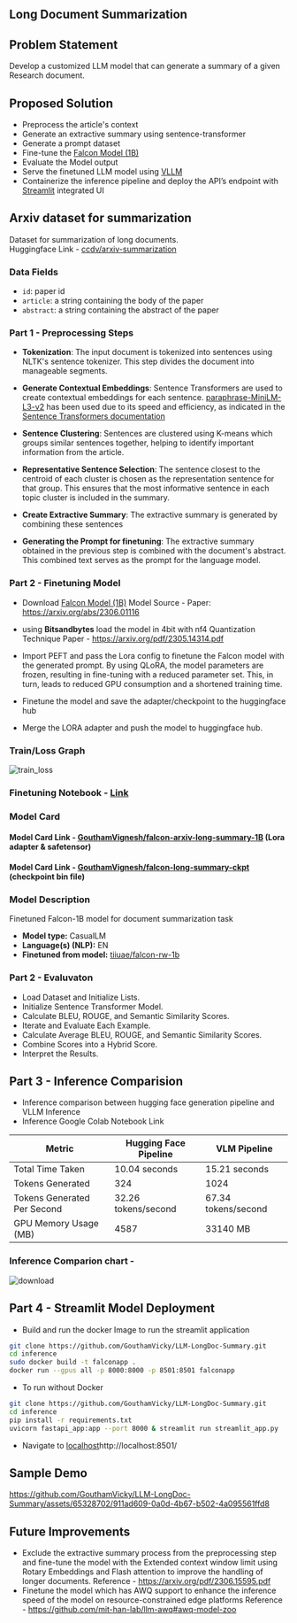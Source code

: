## Long Document Summarization

## Problem Statement

Develop a customized LLM model that can generate a summary of a given Research document.

## Proposed Solution 

- Preprocess the article's context
- Generate an extractive summary using sentence-transformer
- Generate a prompt dataset
- Fine-tune the [Falcon Model (1B)](tiiuae/falcon-rw-1b)
- Evaluate the Model output
- Serve the finetuned LLM model using [VLLM](https://github.com/vllm-project/vllm)
- Containerize the inference pipeline and deploy the API’s endpoint with [Streamlit](https://streamlit.io/) integrated UI

## Arxiv dataset for summarization

Dataset for summarization of long documents.\
Huggingface Link - [ccdv/arxiv-summarization](https://huggingface.co/datasets/ccdv/arxiv-summarization)

### Data Fields

- `id`: paper id
- `article`: a string containing the body of the paper
- `abstract`: a string containing the abstract of the paper

### **Part 1 - Preprocessing Steps**


- **Tokenization**: The input document is tokenized into sentences using NLTK's sentence tokenizer. This step divides the document into manageable segments.

- **Generate Contextual Embeddings**: Sentence Transformers are used to create contextual embeddings for each sentence. [paraphrase-MiniLM-L3-v2](https://huggingface.co/sentence-transformers/paraphrase-MiniLM-L3-v2) has been used due to its speed and efficiency, as indicated in the [Sentence Transformers documentation](https://www.sbert.net/docs/pretrained_models.html)
- **Sentence Clustering**: Sentences are clustered using K-means which groups similar sentences together, helping to identify important information from the article.

- **Representative Sentence Selection**: The sentence closest to the centroid of each cluster is chosen as the representation sentence for that group. This ensures that the most informative sentence in each topic cluster is included in the summary.

- **Create Extractive Summary**: The extractive summary is generated by combining these sentences
- **Generating the Prompt for finetuning**: The extractive summary obtained in the previous step is combined with the document's abstract. This combined text serves as the prompt for the language model.

### **Part 2 - Finetuning Model**
- Download [Falcon Model (1B)](tiiuae/falcon-rw-1b) Model Source - Paper: https://arxiv.org/abs/2306.01116
- using **Bitsandbytes** load the model in 4bit with nf4 Quantization Technique  Paper - https://arxiv.org/pdf/2305.14314.pdf
- Import PEFT and pass the Lora config to finetune the Falcon model with the generated prompt. By using QLoRA, the model parameters are frozen, resulting in fine-tuning with a reduced parameter set. This, in turn, leads to reduced GPU consumption and a shortened training time.

- Finetune the model and save the adapter/checkpoint to the huggingface hub
- Merge the LORA adapter and push the model to huggingface hub.
### **Train/Loss Graph**

![train_loss](https://github.com/GouthamVicky/LLM-LongDoc-Summary/assets/65328702/d96c87d5-f41b-4deb-b5c6-bbf81d902a24)

### Finetuning Notebook - [Link](https://github.com/GouthamVicky/LLM-LongDoc-Summary/blob/main/Training%20Notebook/Quantiphi_Assignment.ipynb)

### Model Card

#### Model Card Link - [GouthamVignesh/falcon-arxiv-long-summary-1B](https://huggingface.co/GouthamVignesh/falcon-arxiv-long-summary-1B) (Lora adapter & safetensor)
####  Model Card Link - [GouthamVignesh/falcon-long-summary-ckpt](https://huggingface.co/GouthamVignesh/falcon-long-summary-ckpt) (checkpoint bin file)

### Model Description
Finetuned Falcon-1B model for document summarization task

- **Model type:** CasualLM
- **Language(s) (NLP):** EN
- **Finetuned from model:** [tiiuae/falcon-rw-1b](https://huggingface.co/tiiuae/falcon-rw-1b)

### **Part 2 - Evaluvaton**
- Load Dataset and Initialize Lists.
- Initialize Sentence Transformer Model.
- Calculate BLEU, ROUGE, and Semantic Similarity Scores.
- Iterate and Evaluate Each Example.
- Calculate Average BLEU, ROUGE, and Semantic Similarity Scores.
- Combine Scores into a Hybrid Score.
- Interpret the Results.

## **Part 3 - Inference Comparision**
- Inference comparison between hugging face generation pipeline and VLLM Inference
- Inference Google Colab Notebook Link
  
| Metric                          | Hugging Face Pipeline | VLM Pipeline     |
|---------------------------------|-----------------------|----------------- |
| Total Time Taken                | 10.04 seconds         | 15.21 seconds    |
| Tokens Generated                | 324                   | 1024             |
| Tokens Generated Per Second     | 32.26 tokens/second   | 67.34 tokens/second|
| GPU Memory Usage (MB)           | 4587                  | 33140 MB         |

### Inference Comparion chart - 
  ![download](https://github.com/GouthamVicky/LLM-LongDoc-Summary/assets/65328702/d3c2a661-7b80-46fb-b2ab-68080d530cd8)

## **Part 4 - Streamlit Model Deployment**
- Build and run the docker Image to run the streamlit application

```bash
git clone https://github.com/GouthamVicky/LLM-LongDoc-Summary.git 
cd inference
sudo docker build -t falconapp .
docker run --gpus all -p 8000:8000 -p 8501:8501 falconapp
```
- To run without Docker

```bash
git clone https://github.com/GouthamVicky/LLM-LongDoc-Summary.git 
cd inference
pip install -r requirements.txt
uvicorn fastapi_app:app --port 8000 & streamlit run streamlit_app.py
```
- Navigate to [localhost](http://localhost:8501/)http://localhost:8501/

## **Sample Demo**



https://github.com/GouthamVicky/LLM-LongDoc-Summary/assets/65328702/911ad609-0a0d-4b67-b502-4a095561ffd8


## Future Improvements

- Exclude the extractive summary process from the preprocessing step and fine-tune the model with the Extended context window limit using Rotary Embeddings and Flash attention to improve the handling of longer documents. Reference - https://arxiv.org/pdf/2306.15595.pdf
- Finetune the model which has AWQ support to enhance the inference speed of the model on resource-constrained edge platforms Reference - https://github.com/mit-han-lab/llm-awq#awq-model-zoo
